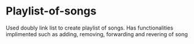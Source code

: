 # Playlist-of-songs
Used doubly link list to create playlist of songs.
Has functionalities implimented such as adding, removing, forwarding and revering of song
